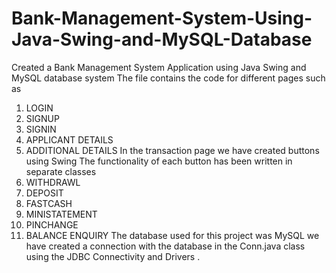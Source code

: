 # Bank-Management-System-Using-Java-Swing-and-MySQL-Database


Created a Bank Management System Application using Java Swing and MySQL database system 
The file contains the code for different pages such as 
1. LOGIN 
2. SIGNUP 
3. SIGNIN 
4. APPLICANT DETAILS
5. ADDITIONAL DETAILS 
In the transaction page we have created buttons using Swing 
The functionality of each button has been written in separate classes 
1. WITHDRAWL 
2. DEPOSIT 
3. FASTCASH 
4. MINISTATEMENT 
5. PINCHANGE 
6. BALANCE ENQUIRY
The database used for this project was MySQL 
we have created a connection with the database in the Conn.java class using the JDBC Connectivity and Drivers .
